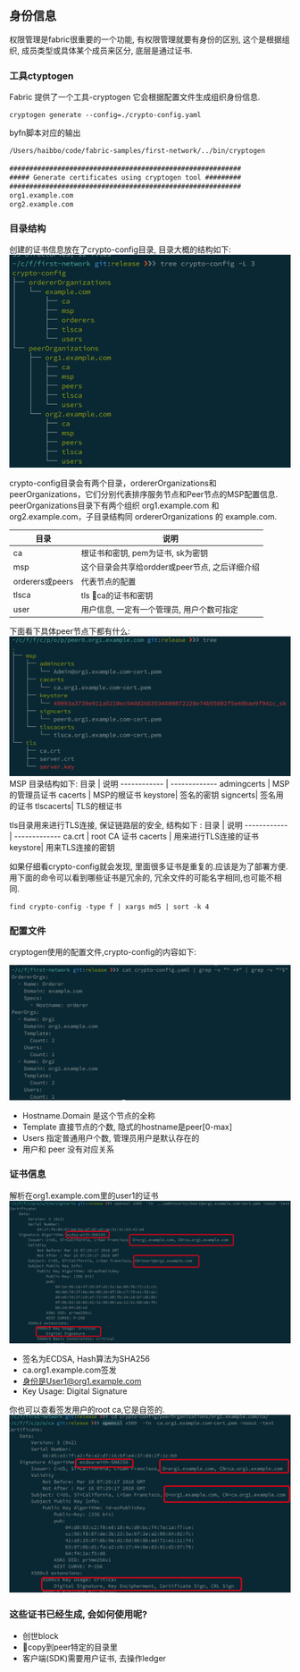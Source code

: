 ## 身份信息

权限管理是fabric很重要的一个功能, 有权限管理就要有身份的区别, 这个是根据组织, 成员类型或具体某个成员来区分, 底层是通过证书.

### 工具ctyptogen

Fabric 提供了一个工具-cryptogen 它会根据配置文件生成组织身份信息.
```shell
cryptogen generate --config=./crypto-config.yaml
```
byfn脚本对应的输出
```
/Users/haibbo/code/fabric-samples/first-network/../bin/cryptogen
 
##########################################################
##### Generate certificates using cryptogen tool #########
##########################################################
org1.example.com
org2.example.com
```

### 目录结构

创建的证书信息放在了crypto-config目录, 目录大概的结构如下:
![tree](./_images/crypto-config-tree.png)

crypto-config目录会有两个目录，ordererOrganizations和peerOrganizations，它们分别代表排序服务节点和Peer节点的MSP配置信息.
peerOrganizations目录下有两个组织 org1.example.com 和 org2.example.com，子目录结构同 ordererOrganizations 的 example.com.

目录 | 说明
------------ | -------------
ca | 根证书和密钥, pem为证书, sk为密钥
msp | 这个目录会共享给ordder或peer节点, 之后详细介绍
orderers或peers | 代表节点的配置
tlsca | tls ca的证书和密钥
user | 用户信息, 一定有一个管理员, 用户个数可指定

下面看下具体peer节点下都有什么:
![peer_node](./_images/peer_node_tree.png)
MSP 目录结构如下:
目录 | 说明
------------ | -------------
admingcerts | MSP的管理员证书
cacerts | MSP的根证书
keystore| 签名的密钥
signcerts| 签名用的证书
tlscacerts| TLS的根证书

tls目录用来进行TLS连接, 保证链路层的安全, 结构如下 :
目录 | 说明
------------ | -------------
ca.crt | root CA 证书
cacerts | 用来进行TLS连接的证书
keystore| 用来TLS连接的密钥

如果仔细看crypto-config就会发现, 里面很多证书是重复的.应该是为了部署方便. 用下面的命令可以看到哪些证书是冗余的, 冗余文件的可能名字相同,也可能不相同.
```shell
find crypto-config -type f | xargs md5 | sort -k 4
```

### 配置文件

cryptogen使用的配置文件,crypto-config的内容如下:

![peer_node](./_images/crypto-config.png)
- Hostname.Domain 是这个节点的全称
- Template 直接节点的个数, 隐式的hostname是peer[0-max]
- Users 指定普通用户个数, 管理员用户是默认存在的
- 用户和 peer 没有对应关系

### 证书信息

解析在org1.example.com里的user1的证书
![](./_images/user1_org1_cert.png)
- 签名为ECDSA, Hash算法为SHA256
- ca.org1.example.com签发
- 身份是User1@org1.example.com
- Key Usage: Digital Signature

你也可以查看签发用户的root ca,它是自签的.
![](./_images/ca_org1_cert.png)


### 这些证书已经生成, 会如何使用呢?
- 创世block
- copy到peer特定的目录里
- 客户端(SDK)需要用户证书, 去操作ledger
